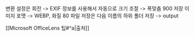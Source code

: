 변환 설정은 
회전 -> EXIF 정보를 사용해서 자동으로
크기 조절 -> 폭맞춤 900
저장 이미지 포맷 -> WEBP, 화질 80
파일 저장은 다음 이름의 하위 폴더 저장 -> output

[[Microsoft OfficeLens 팁#^a|출처]]